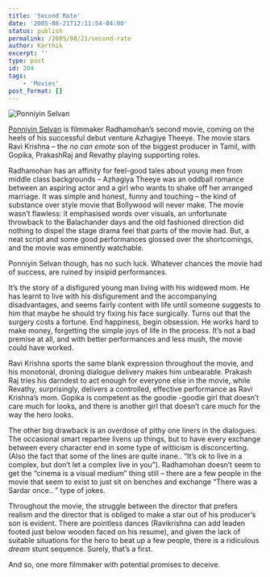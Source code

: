 ```yaml
---
title: 'Second Rate'
date: '2005-08-21T12:11:54-04:00'
status: publish
permalink: /2005/08/21/second-rate
author: Karthik
excerpt: ''
type: post
id: 204
tags:
    - 'Movies'
post_format: []
---
```

![Ponniyin Selvan](http://sifyimg.speedera.net/sify.com/cmsimages/Entertainment/Movies/Tamil/13917078_ponni-rev340.jpg)

[Ponniyin Selvan](http://www.ponniyinselvan.com/) is filmmaker Radhamohan’s second movie, coming on the heels of his successful debut venture Azhagiye Theeye. The movie stars Ravi Krishna – the *no can emote* son of the biggest producer in Tamil, with Gopika, PrakashRaj and Revathy playing supporting roles.

Radhamohan has an affinity for feel-good tales about young men from middle class backgrounds – Azhagiya Theeye was an oddball romance between an aspiring actor and a girl who wants to shake off her arranged marriage. It was simple and honest, funny and touching – the kind of substance over style movie that Bollywood will never make. The movie wasn’t flawless: it emphasised words over visuals, an unfortunate throwback to the Balachander days and the old fashioned direction did nothing to dispel the stage drama feel that parts of the movie had. But, a neat script and some good performances glossed over the shortcomings, and the movie was eminently watchable.

Ponniyin Selvan though, has no such luck. Whatever chances the movie had of success, are ruined by insipid performances.

It’s the story of a disfigured young man living with his widowed mom. He has learnt to live with his disfigurement and the accompanying disadvantages, and seems fairly content with life until someone suggests to him that maybe he should try fixing his face surgically. Turns out that the surgery costs a fortune. End happiness, begin obsession. He works hard to make money, forgetting the simple joys of life in the process. It’s not a bad premise at all, and with better performances and less mush, the movie could have worked.

Ravi Krishna sports the same blank expression throughout the movie, and his monotonal, droning dialogue delivery makes him unbearable. Prakash Raj tries his darndest to act enough for everyone else in the movie, while Revathy, surprisingly, delivers a controlled, effective performance as Ravi Krishna’s mom. Gopika is competent as the goodie -goodie girl that doesn’t care much for looks, and there is another girl that doesn’t care much for the way the hero looks.

The other big drawback is an overdose of pithy one liners in the dialogues. The occasional smart repartee livens up things, but to have every exchange between every character end in some type of witticism is disconcerting. (Also the fact that some of the lines are quite inane.. “It’s ok to live in a complex, but don’t let a complex live in you”). Radhamohan doesn’t seem to get the “cinema is a visual medium” thing still – there are a few people in the movie that seem to exist to just sit on benches and exchange “There was a Sardar once.. ” type of jokes.

Throughout the movie, the struggle between the director that prefers realism and the director that is obliged to make a star out of his producer’s son is evident. There are pointless dances (Ravikrishna can add leaden footed just below wooden faced on his resume), and given the lack of suitable situations for the hero to beat up a few people, there is a ridiculous *dream* stunt sequence. Surely, that’s a first.

And so, one more filmmaker with potential promises to deceive.